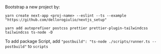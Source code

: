 Bootstrap a new project by:

`yarn create next-app <proj-name> --eslint --ts --example "https://github.com/dellorogiulio/nextjs_setup"`

`yarn add autoprefixer postcss prettier prettier-plugin-tailwindcss tailwindcss ts-node -D`


To add package Script, add 
`"postbuild": "ts-node ./scripts/runner.ts --postbuild"`
to `scripts` 
